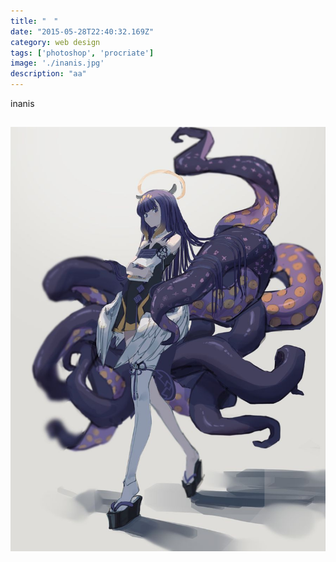 ```yaml
---
title: "　"
date: "2015-05-28T22:40:32.169Z"
category: web design
tags: ['photoshop', 'procriate']
image: './inanis.jpg'
description: "aa"
---
```


inanis

![champion akali](./inanis.jpg)
--------------------------


